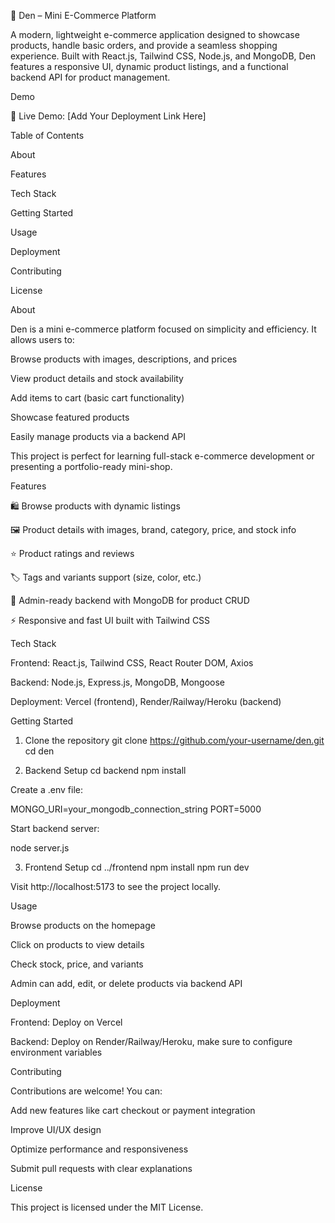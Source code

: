 🛒 Den – Mini E-Commerce Platform

A modern, lightweight e-commerce application designed to showcase products, handle basic orders, and provide a seamless shopping experience. Built with React.js, Tailwind CSS, Node.js, and MongoDB, Den features a responsive UI, dynamic product listings, and a functional backend API for product management.

Demo

🔗 Live Demo: [Add Your Deployment Link Here]

Table of Contents

About

Features

Tech Stack

Getting Started

Usage

Deployment

Contributing

License

About

Den is a mini e-commerce platform focused on simplicity and efficiency. It allows users to:

Browse products with images, descriptions, and prices

View product details and stock availability

Add items to cart (basic cart functionality)

Showcase featured products

Easily manage products via a backend API

This project is perfect for learning full-stack e-commerce development or presenting a portfolio-ready mini-shop.

Features

🛍️ Browse products with dynamic listings

🖼️ Product details with images, brand, category, price, and stock info

⭐ Product ratings and reviews

🏷️ Tags and variants support (size, color, etc.)

🔧 Admin-ready backend with MongoDB for product CRUD

⚡ Responsive and fast UI built with Tailwind CSS

Tech Stack

Frontend: React.js, Tailwind CSS, React Router DOM, Axios

Backend: Node.js, Express.js, MongoDB, Mongoose

Deployment: Vercel (frontend), Render/Railway/Heroku (backend)

Getting Started
1. Clone the repository
git clone https://github.com/your-username/den.git
cd den

2. Backend Setup
cd backend
npm install


Create a .env file:

MONGO_URI=your_mongodb_connection_string
PORT=5000


Start backend server:

node server.js

3. Frontend Setup
cd ../frontend
npm install
npm run dev


Visit http://localhost:5173 to see the project locally.

Usage

Browse products on the homepage

Click on products to view details

Check stock, price, and variants

Admin can add, edit, or delete products via backend API

Deployment

Frontend: Deploy on Vercel

Backend: Deploy on Render/Railway/Heroku, make sure to configure environment variables

Contributing

Contributions are welcome! You can:

Add new features like cart checkout or payment integration

Improve UI/UX design

Optimize performance and responsiveness

Submit pull requests with clear explanations

License

This project is licensed under the MIT License.
